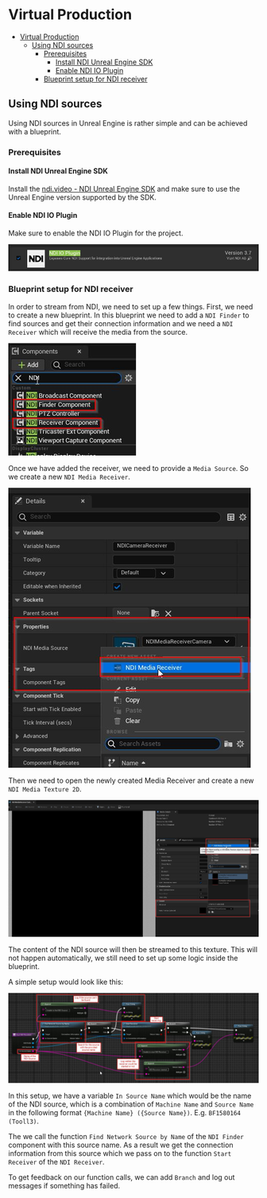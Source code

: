 # Virtual Production

- [Virtual Production](#virtual-production)
  - [Using NDI sources](#using-ndi-sources)
    - [Prerequisites](#prerequisites)
      - [Install NDI Unreal Engine SDK](#install-ndi-unreal-engine-sdk)
      - [Enable NDI IO Plugin](#enable-ndi-io-plugin)
    - [Blueprint setup for NDI receiver](#blueprint-setup-for-ndi-receiver)


## Using NDI sources

Using NDI sources in Unreal Engine is rather simple and can be achieved with a blueprint.

### Prerequisites

#### Install NDI Unreal Engine SDK
Install the [ndi.video - NDI Unreal Engine SDK](https://ndi.video/for-developers/ndi-unreal-engine-sdk/) and make sure to use the Unreal Engine version supported by the SDK.

#### Enable NDI IO Plugin
Make sure to enable the NDI IO Plugin for the project.

![NDI IO Plugin](images/virtualproduction/NDIIOPlugin.jpg)

### Blueprint setup for NDI receiver

In order to stream from NDI, we need to set up a few things. First, we need to create a new blueprint. In this blueprint we need to add a `NDI Finder` to find sources and get their connection information and we need a `NDI Receiver` which will receive the media from the source.

![NDI Finder and Receiver Component](images/virtualproduction/NDIComponents.jpg)

Once we have added the receiver, we need to provide a `Media Source`. So we create a new `NDI Media Receiver`.

![NDI Media Source](images/virtualproduction/NDIMediaSource.jpg)

Then we need to open the newly created Media Receiver and create a new `NDI Media Texture 2D`.

![NDI Media Texture](images/virtualproduction/NDIMediaReceiverVideoTexture.jpg)

The content of the NDI source will then be streamed to this texture. This will not happen automatically, we still need to set up some logic inside the blueprint.

A simple setup would look like this:

![NDI Receiver Blueprint logic](images/virtualproduction/NDIReceiverBlueprintLogic.jpg)

In this setup, we have a variable `In Source Name` which would be the name of the NDI source, which is a combination of `Machine Name` and `Source Name` in the following format `{Machine Name} ({Source Name})`. E.g. `BF1580164 (Tooll3)`.

The we call the function `Find Network Source by Name` of the `NDI Finder` component with this source name. As a result we get the connection information from this source which we pass on to the function `Start Receiver` of the `NDI Receiver`.

To get feedback on our function calls, we can add `Branch` and log out messages if something has failed.